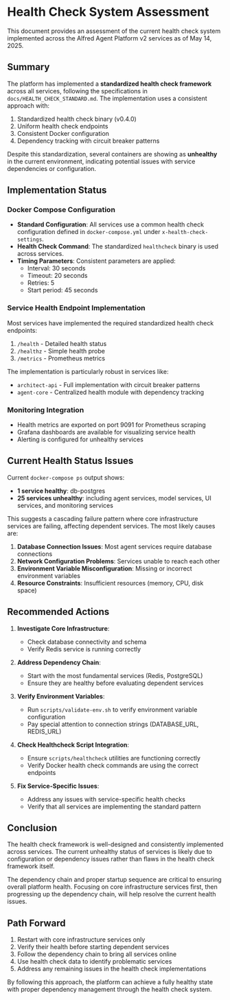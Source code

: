 # Health Check System Assessment

This document provides an assessment of the current health check system implemented across the Alfred Agent Platform v2 services as of May 14, 2025.

## Summary

The platform has implemented a **standardized health check framework** across all services, following the specifications in `docs/HEALTH_CHECK_STANDARD.md`. The implementation uses a consistent approach with:

1. Standardized health check binary (v0.4.0)
2. Uniform health check endpoints
3. Consistent Docker configuration
4. Dependency tracking with circuit breaker patterns

Despite this standardization, several containers are showing as **unhealthy** in the current environment, indicating potential issues with service dependencies or configuration.

## Implementation Status

### Docker Compose Configuration

- **Standard Configuration**: All services use a common health check configuration defined in `docker-compose.yml` under `x-health-check-settings`.
- **Health Check Command**: The standardized `healthcheck` binary is used across services.
- **Timing Parameters**: Consistent parameters are applied:
  - Interval: 30 seconds
  - Timeout: 20 seconds
  - Retries: 5
  - Start period: 45 seconds

### Service Health Endpoint Implementation

Most services have implemented the required standardized health check endpoints:

1. `/health` - Detailed health status
2. `/healthz` - Simple health probe
3. `/metrics` - Prometheus metrics

The implementation is particularly robust in services like:
- `architect-api` - Full implementation with circuit breaker patterns
- `agent-core` - Centralized health module with dependency tracking

### Monitoring Integration

- Health metrics are exported on port 9091 for Prometheus scraping
- Grafana dashboards are available for visualizing service health
- Alerting is configured for unhealthy services

## Current Health Status Issues

Current `docker-compose ps` output shows:

- **1 service healthy**: db-postgres
- **25 services unhealthy**: including agent services, model services, UI services, and monitoring services

This suggests a cascading failure pattern where core infrastructure services are failing, affecting dependent services. The most likely causes are:

1. **Database Connection Issues**: Most agent services require database connections
2. **Network Configuration Problems**: Services unable to reach each other
3. **Environment Variable Misconfiguration**: Missing or incorrect environment variables
4. **Resource Constraints**: Insufficient resources (memory, CPU, disk space)

## Recommended Actions

1. **Investigate Core Infrastructure**:
   - Check database connectivity and schema
   - Verify Redis service is running correctly

2. **Address Dependency Chain**:
   - Start with the most fundamental services (Redis, PostgreSQL)
   - Ensure they are healthy before evaluating dependent services

3. **Verify Environment Variables**:
   - Run `scripts/validate-env.sh` to verify environment variable configuration
   - Pay special attention to connection strings (DATABASE_URL, REDIS_URL)

4. **Check Healthcheck Script Integration**:
   - Ensure `scripts/healthcheck` utilities are functioning correctly
   - Verify Docker health check commands are using the correct endpoints

5. **Fix Service-Specific Issues**:
   - Address any issues with service-specific health checks
   - Verify that all services are implementing the standard pattern

## Conclusion

The health check framework is well-designed and consistently implemented across services. The current unhealthy status of services is likely due to configuration or dependency issues rather than flaws in the health check framework itself.

The dependency chain and proper startup sequence are critical to ensuring overall platform health. Focusing on core infrastructure services first, then progressing up the dependency chain, will help resolve the current health issues.

## Path Forward

1. Restart with core infrastructure services only
2. Verify their health before starting dependent services
3. Follow the dependency chain to bring all services online
4. Use health check data to identify problematic services
5. Address any remaining issues in the health check implementations

By following this approach, the platform can achieve a fully healthy state with proper dependency management through the health check system.
